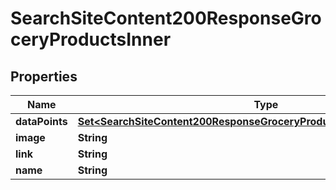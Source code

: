

# SearchSiteContent200ResponseGroceryProductsInner


## Properties

| Name | Type | Description | Notes |
|------------ | ------------- | ------------- | -------------|
|**dataPoints** | [**Set&lt;SearchSiteContent200ResponseGroceryProductsInnerDataPointsInner&gt;**](SearchSiteContent200ResponseGroceryProductsInnerDataPointsInner.md) |  |  [optional] |
|**image** | **String** |  |  |
|**link** | **String** |  |  |
|**name** | **String** |  |  |



